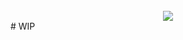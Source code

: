 <div align="center" style="padding-top:25px">
	<img src="https://i.ibb.co/xSzqKBc/fun.png"  />
</div>
# WIP

